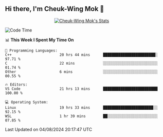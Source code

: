 ## Hi there, I'm Cheuk-Wing Mok 👋

<!--
**mozro0327/mozro0327** is a ✨ _special_ ✨ repository because its `README.md` (this file) appears on your GitHub profile.

Here are some ideas to get you started:

- 🔭 I’m currently working on ...
- 🌱 I’m currently learning ...
- 👯 I’m looking to collaborate on ...
- 🤔 I’m looking for help with ...
- 💬 Ask me about ...
- 📫 How to reach me: ...
- 😄 Pronouns: ...
- ⚡ Fun fact: ...
-->

<p align="center">
  <a href="https://github.com/mozro0327" class="rich-diff-level-one">
    <img src="https://github-readme-stats.vercel.app/api?username=mozro0327&title_color=333&text_color=777" alt="Cheuk-Wing Mok's Stats" >
    <!-- &hide=issues
    <img src="https://github-readme-stats.vercel.app/api?username=mozro0327&hide=issues&title_color=333&text_color=777" alt="Cheuk-Wing Mok's Stats" >
    -->
  </a>
</p>

<!--START_SECTION:waka-->
![Code Time](http://img.shields.io/badge/Code%20Time-2%2C863%20hrs%2015%20mins-blue)

📊 **This Week I Spent My Time On** 

```text
💬 Programming Languages: 
C++                      20 hrs 44 mins      ████████████████████████░   97.71 % 
C                        22 mins             ░░░░░░░░░░░░░░░░░░░░░░░░░   01.74 % 
Other                    6 mins              ░░░░░░░░░░░░░░░░░░░░░░░░░   00.55 % 

🔥 Editors: 
VS Code                  21 hrs 13 mins      █████████████████████████   100.00 % 

💻 Operating System: 
Linux                    19 hrs 33 mins      ███████████████████████░░   92.15 % 
WSL                      1 hr 39 mins        ██░░░░░░░░░░░░░░░░░░░░░░░   07.85 % 
```


 Last Updated on 04/08/2024 20:17:47 UTC
<!--END_SECTION:waka-->
